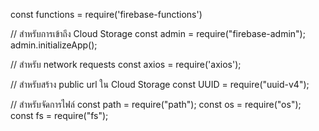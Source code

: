 const functions = require('firebase-functions')

// สำหรับการเข้าถึง Cloud Storage
const admin = require("firebase-admin");
admin.initializeApp();

// สำหรับ network requests
const axios = require('axios');

// สำหรับสร้าง public url ใน Cloud Storage
const UUID = require("uuid-v4");

// สำหรับจัดการไฟล์
const path = require("path");
const os = require("os");
const fs = require("fs");
